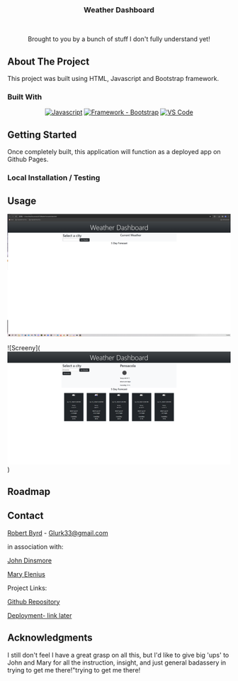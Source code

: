 <div align="center">

  <!-- Add badges using the following format: -->
  <!-- ![Name](urlToShieldHere)(urlToGithubHere) -->

</div>

<div align="center">

  <h3 align="center">Weather Dashboard</h3>

  <br />
   <p> Brought to you by a bunch of stuff I don't fully understand yet!<br /></p>
</div>

## About The Project

This project was built using HTML, Javascript and Bootstrap framework.

### Built With

<div align="center">

[![Javascript](https://img.shields.io/badge/Language-JavaScript-ff0000?style=plastic&logo=JavaScript&logoWidth=10)](https://javascript.info/)
[![Framework - Bootstrap](https://img.shields.io/badge/Framework-Bootstrap-2ea44f?logo=Bootstrap)](https://getbootstrap.com/)
[![VS Code](https://img.shields.io/badge/IDE-VSCode-ff0000?style=plastic&logo=VisualStudioCode&logoWidth=10)](https://code.visualstudio.com/docs)

</div>

<!-- GETTING STARTED -->

## Getting Started

Once completely built, this application will function as a deployed app on Github Pages.

### Local Installation / Testing

<!-- USAGE EXAMPLES -->

## Usage

![Screeny](assets/images/wetaher1.png)

![Screeny](![Alt text](assets/images/WeatherDashboard.png))

<!-- ROADMAP -->

## Roadmap

<!-- LICENSE -->

<!-- CONTACT -->

## Contact

[Robert Byrd](https://github.com/Jbyrd126/WeatherForecaster) - Glurk33@gmail.com

in association with:

[John Dinsmore](https://twitter.com/JohnWDinsmore)

[Mary Elenius](https://maryelenius.com/)

Project Links:

[Github Repository](https://github.com/Jbyrd126/WeatherForecaster)

[Deployment- link later]()

<!-- ACKNOWLEDGMENTS -->

## Acknowledgments

I still don't feel I have a great grasp on all this, but I'd like to give big 'ups' to John and Mary for all the instruction, insight, and just general badassery in trying to get me there!"trying to get me there!

